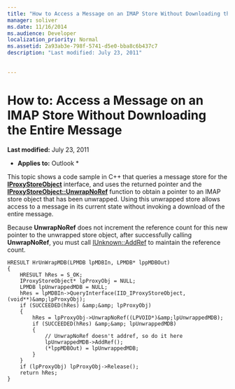 ```yaml
---
title: "How to Access a Message on an IMAP Store Without Downloading the Entire Message"
manager: soliver
ms.date: 11/16/2014
ms.audience: Developer
localization_priority: Normal
ms.assetid: 2a93ab3e-798f-5741-d5e0-bba8c6b437c7
description: "Last modified: July 23, 2011"
 
 
---
```


# How to: Access a Message on an IMAP Store Without Downloading the Entire Message

 **Last modified:** July 23, 2011 
  
 * **Applies to:** Outlook * 
  
This topic shows a code sample in C++ that queries a message store for the **[IProxyStoreObject](iproxystoreobject.md)** interface, and uses the returned pointer and the **[IProxyStoreObject::UnwrapNoRef](iproxystoreobject-unwrapnoref.md)** function to obtain a pointer to an IMAP store object that has been unwrapped. Using this unwrapped store allows access to a message in its current state without invoking a download of the entire message. 
  
Because **UnwrapNoRef** does not increment the reference count for this new pointer to the unwrapped store object, after successfully calling **UnwrapNoRef**, you must call [IUnknown::AddRef](http://msdn.microsoft.com/en-us/library/ms691379%28VS.85%29.aspx) to maintain the reference count. 
  
```
HRESULT HrUnWrapMDB(LPMDB lpMDBIn, LPMDB* lppMDBOut) 
{ 
    HRESULT hRes = S_OK; 
    IProxyStoreObject* lpProxyObj = NULL; 
    LPMDB lpUnwrappedMDB = NULL; 
    hRes = lpMDBIn->QueryInterface(IID_IProxyStoreObject,(void**)&amp;lpProxyObj); 
    if (SUCCEEDED(hRes) &amp;&amp; lpProxyObj) 
    { 
        hRes = lpProxyObj->UnwrapNoRef((LPVOID*)&amp;lpUnwrappedMDB); 
        if (SUCCEEDED(hRes) &amp;&amp; lpUnwrappedMDB) 
        { 
            // UnwrapNoRef doesn't addref, so do it here 
            lpUnwrappedMDB->AddRef(); 
            (*lppMDBOut) = lpUnwrappedMDB; 
        } 
    } 
    if (lpProxyObj) lpProxyObj->Release(); 
    return hRes; 
}
```


